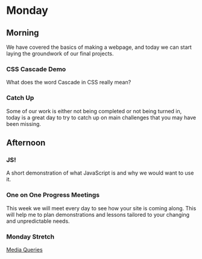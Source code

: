 # Monday

## Morning

We have covered the basics of making a webpage, and today we can start laying the groundwork of our final projects.

### CSS Cascade Demo

What does the word Cascade in CSS really mean?

### Catch Up

Some of our work is either not being completed or not being turned in, today is a great day to try to catch up on main challenges that you may have been missing.

## Afternoon

### JS!

A short demonstration of what JavaScript is and why we would want to use it.

### One on One Progress Meetings

This week we will meet every day to see how your site is coming along. This will help me to plan demonstrations and lessons tailored to your changing and unpredictable needs.

### Monday Stretch

[Media Queries](challenges/media.md)
